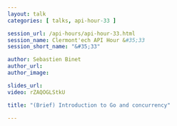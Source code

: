 ```yaml
---
layout: talk
categories: [ talks, api-hour-33 ]

session_url: /api-hours/api-hour-33.html
session_name: Clermont'ech API Hour &#35;33
session_short_name: "&#35;33"

author: Sebastien Binet
author_url:
author_image:

slides_url:
video: rZAQOGLStkU

title: "(Brief) Introduction to Go and concurrency"

---
```

